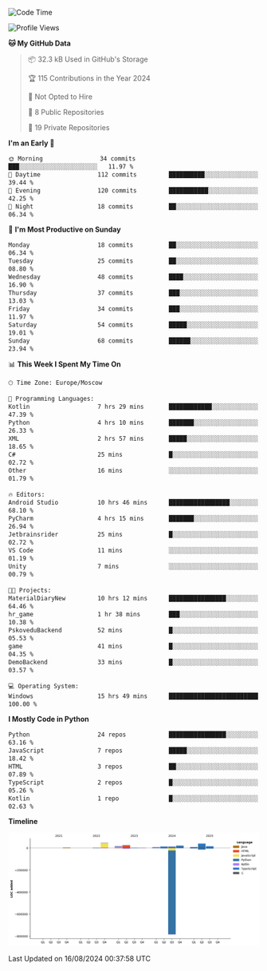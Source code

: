 <!--START_SECTION:waka-->
![Code Time](http://img.shields.io/badge/Code%20Time-464%20hrs%2017%20mins-blue)

![Profile Views](http://img.shields.io/badge/Profile%20Views-7-blue)

**🐱 My GitHub Data** 

> 📦 32.3 kB Used in GitHub's Storage 
 > 
> 🏆 115 Contributions in the Year 2024
 > 
> 🚫 Not Opted to Hire
 > 
> 📜 8 Public Repositories 
 > 
> 🔑 19 Private Repositories 
 > 
**I'm an Early 🐤** 

```text
🌞 Morning                34 commits          ███░░░░░░░░░░░░░░░░░░░░░░   11.97 % 
🌆 Daytime                112 commits         ██████████░░░░░░░░░░░░░░░   39.44 % 
🌃 Evening                120 commits         ███████████░░░░░░░░░░░░░░   42.25 % 
🌙 Night                  18 commits          ██░░░░░░░░░░░░░░░░░░░░░░░   06.34 % 
```
📅 **I'm Most Productive on Sunday** 

```text
Monday                   18 commits          ██░░░░░░░░░░░░░░░░░░░░░░░   06.34 % 
Tuesday                  25 commits          ██░░░░░░░░░░░░░░░░░░░░░░░   08.80 % 
Wednesday                48 commits          ████░░░░░░░░░░░░░░░░░░░░░   16.90 % 
Thursday                 37 commits          ███░░░░░░░░░░░░░░░░░░░░░░   13.03 % 
Friday                   34 commits          ███░░░░░░░░░░░░░░░░░░░░░░   11.97 % 
Saturday                 54 commits          █████░░░░░░░░░░░░░░░░░░░░   19.01 % 
Sunday                   68 commits          ██████░░░░░░░░░░░░░░░░░░░   23.94 % 
```


📊 **This Week I Spent My Time On** 

```text
🕑︎ Time Zone: Europe/Moscow

💬 Programming Languages: 
Kotlin                   7 hrs 29 mins       ████████████░░░░░░░░░░░░░   47.39 % 
Python                   4 hrs 10 mins       ███████░░░░░░░░░░░░░░░░░░   26.33 % 
XML                      2 hrs 57 mins       █████░░░░░░░░░░░░░░░░░░░░   18.65 % 
C#                       25 mins             █░░░░░░░░░░░░░░░░░░░░░░░░   02.72 % 
Other                    16 mins             ░░░░░░░░░░░░░░░░░░░░░░░░░   01.79 % 

🔥 Editors: 
Android Studio           10 hrs 46 mins      █████████████████░░░░░░░░   68.10 % 
PyCharm                  4 hrs 15 mins       ███████░░░░░░░░░░░░░░░░░░   26.94 % 
Jetbrainsrider           25 mins             █░░░░░░░░░░░░░░░░░░░░░░░░   02.72 % 
VS Code                  11 mins             ░░░░░░░░░░░░░░░░░░░░░░░░░   01.19 % 
Unity                    7 mins              ░░░░░░░░░░░░░░░░░░░░░░░░░   00.79 % 

🐱‍💻 Projects: 
MaterialDiaryNew         10 hrs 12 mins      ████████████████░░░░░░░░░   64.46 % 
hr_game                  1 hr 38 mins        ███░░░░░░░░░░░░░░░░░░░░░░   10.38 % 
PskoveduBackend          52 mins             █░░░░░░░░░░░░░░░░░░░░░░░░   05.53 % 
game                     41 mins             █░░░░░░░░░░░░░░░░░░░░░░░░   04.35 % 
DemoBackend              33 mins             █░░░░░░░░░░░░░░░░░░░░░░░░   03.57 % 

💻 Operating System: 
Windows                  15 hrs 49 mins      █████████████████████████   100.00 % 
```

**I Mostly Code in Python** 

```text
Python                   24 repos            ████████████████░░░░░░░░░   63.16 % 
JavaScript               7 repos             █████░░░░░░░░░░░░░░░░░░░░   18.42 % 
HTML                     3 repos             ██░░░░░░░░░░░░░░░░░░░░░░░   07.89 % 
TypeScript               2 repos             █░░░░░░░░░░░░░░░░░░░░░░░░   05.26 % 
Kotlin                   1 repo              █░░░░░░░░░░░░░░░░░░░░░░░░   02.63 % 
```



**Timeline**

![Lines of Code chart](https://raw.githubusercontent.com/adlemx/adlemx/main/assets/bar_graph.png)


 Last Updated on 16/08/2024 00:37:58 UTC
<!--END_SECTION:waka-->

